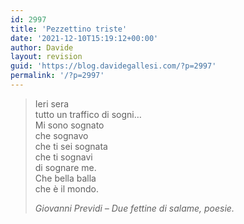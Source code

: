 ```yaml
---
id: 2997
title: 'Pezzettino triste'
date: '2021-12-10T15:19:12+00:00'
author: Davide
layout: revision
guid: 'https://blog.davidegallesi.com/?p=2997'
permalink: '/?p=2997'
---
```


> Ieri sera  
> tutto un traffico di sogni…  
> Mi sono sognato  
> che sognavo  
> che ti sei sognata  
> che ti sognavi  
> di sognare me.  
> Che bella balla  
> che è il mondo.
> 
> <cite>Giovanni Previdi – Due fettine di salame, poesie.</cite>